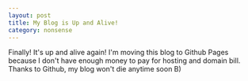 ```yaml
---
layout: post
title: My Blog is Up and Alive!
category: nonsense
---
```


Finally! It's up and alive again! I'm moving this blog to Github Pages because I don't have enough money to pay for hosting and domain bill. Thanks to Github, my blog won't die anytime soon B)
